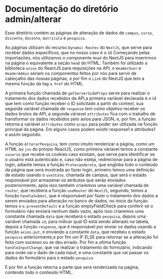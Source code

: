 # Documentação do diretório admin/alterar

Esse diretório contém as páginas de alteração de dados de ```campus```, ```curso```, ```discente```, ```docente```, ```matrícula``` e ```pesquisa```.

As páginas utilizam do recurso ``` Dynamic Routes ``` do ``` NextJS ```, que serve para receber dados específicos, que no nosso caso é o ``` ID ``` 
Começando pelas importações, nós utilizamos o componente ``` Head ``` do NextJS para inserirmos na página o equivalente a seção ``` head ``` do HTML. 
Também foi utilizado a biblioteca ``` axios ``` do ReactJS para requisições na API, o ``` HeaderUser ``` e ``` HeaderAdmin ``` seriam os componentes feitos por nós para servir de cabeçalho das nossas páginas, e por fim o ``` Link ``` do NextJS que tem a mesma função da tag ``` a href ``` do HTML.

A primeira função chamada de ``` getServerSideProps ``` serve para realizar o tratamento dos dados recebidos da API,a primeira variável declarada é o id que tem como função receber o ID solicitado a partir do context, sua segunda variável chamada de ``` response ``` tem como objetivo receber os dados brutos da API, a segunda váriavel ``` attributes ``` fica com o trabalho de transformar os dados recebidos pelo axios para JSON, e, por fim, a função retorna a variável ``` attributes ``` como ``` props ``` para poder ser utilizada na função principal da página. Em alguns casos podem existir response1 e attributes1 e assim seguindo.

A função ``` AlterarPesquisa ```, tem como intuito renderizar a página, como um HTML ou ``` jsx ``` do prórpio ReactJS, como primeira váriavel temos a constante ``` usuario ``` que recebe os cookies caso existam, que serve para identificar se o usuário está autenticado e, caso não esteja, redirecionar para a página de login, adiante temos a função ``` Protecaoderota ```, que engloba todo o conteúdo da página que será mostrada ao fazer login, primeiro temos uma definição de estado usando o ``` useState ```, chamada de campus, que será o estado responsável por armazenar os atributos que serão enviados posteriormente, após isso também criaremos uma variável chamada de ``` router ```, que receberá a função ``` useRouter ``` do ``` NextJS ```, seguindo, temos a função ``` handleSubmit ```, que é responsável por fazer o tratamento dos dados a serem enviados para alteração no banco de dados, no início da função temos o ``` e.preventDefault ``` e a função emptyFieldCheck para conferir se o formulário não enviará nenhum dado vazio, após isso criaremos uma constante chamada ``` data ``` que receberá o estado ``` pesquisa ```, depois uma variável chamada ``` id ```, para indicar qual ID está sendo alterado na tabela, depois a função ``` response ```, que é responsável por enviar os dados usando a função ``` axios.put ```, e enviando a constante ``` data ```, que recebeu o estado ``` pesquisa ``` anteriormente,e por fim um IF ELSE para retornar se a alteração foi feita com sucesso ou se deu errado. Por fim a ultima função ``` handleInputChange ```, que vai realizar o tratamento do formulário, indicando para onde vai o dado de cada input, e uma constante que vai passar os dados do formulário para o estado ``` pesquisa ```

E por fim a função retorna a parte que será renderizada na página, contendo todo o conteúdo HTML.